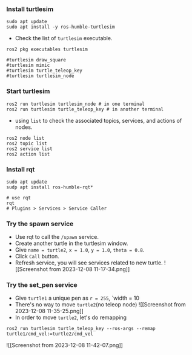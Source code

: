 ### Install turtlesim
```shell
sudo apt update
sudo apt install -y ros-humble-turtlesim
```
- Check the list of `turtlesim` executable.
```shell
ros2 pkg executables turtlesim

#turtlesim draw_square
#turtlesim mimic
#turtlesim turtle_teleop_key
#turtlesim turtlesim_node
```
### Start turtlesim
```shell
ros2 run turtlesim turtlesim_node # in one terminal
ros2 run turtlesim turtle_teleop_key # in another terminal
```
- using `list` to check the associated topics, services, and actions of nodes.
```shell
ros2 node list
ros2 topic list
ros2 service list
ros2 action list
```
### Install rqt
```shell
sudo apt update
sudp apt install ros-humble-rqt*

# use rqt
rqt
# Plugins > Services > Service Caller
```
### Try the spawn service
- Use rqt to call the `/spawn` service.
- Create another turtle in the turtlesim window.
- Give `name = turtle2`, `x = 1.0`, `y = 1.0`, `theta = 0.8`.
- Click `Call` button.
- Refresh service, you will see services related to new turtle.
![[Screenshot from 2023-12-08 11-17-34.png]]
### Try the set_pen service
- Give `turtle1` a unique pen as `r = 255`, `width = 10
- There's no way to move `turtle2`(no teleop node)
![[Screenshot from 2023-12-08 11-35-25.png]]
- In order to move `turtle2`, let's do remapping
```shell
ros2 run turtlesim turtle_teleop_key --ros-args --remap turtle1/cmd_vel:=turtle2/cmd_vel
```
![[Screenshot from 2023-12-08 11-42-07.png]]
